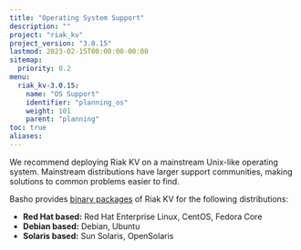 ```yaml
---
title: "Operating System Support"
description: ""
project: "riak_kv"
project_version: "3.0.15"
lastmod: 2023-02-15T00:00:00-00:00
sitemap:
  priority: 0.2
menu:
  riak_kv-3.0.15:
    name: "OS Support"
    identifier: "planning_os"
    weight: 101
    parent: "planning"
toc: true
aliases:
---
```


[downloads]: {{<baseurl>}}riak/kv/3.0.15/downloads/

We recommend deploying Riak KV on a mainstream Unix-like operating system.
Mainstream distributions have larger support communities, making
solutions to common problems easier to find.

Basho provides [binary packages][downloads] of Riak KV for the following distributions:

* **Red Hat based:** Red Hat Enterprise Linux, CentOS, Fedora Core
* **Debian based:** Debian, Ubuntu
* **Solaris based:** Sun Solaris, OpenSolaris


